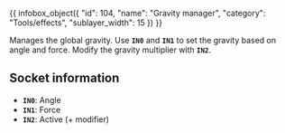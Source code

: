{{ infobox_object({
	"id": 104,
	"name": "Gravity manager",
	"category": "Tools/effects",
	"sublayer_width": 15
}) }}

Manages the global gravity. Use **`IN0`** and **`IN1`** to set the gravity based on angle and force. Modify the gravity multiplier with **`IN2`**.

## Socket information
- **`IN0`**: Angle
- **`IN1`**: Force
- **`IN2`**: Active (+ modifier)
